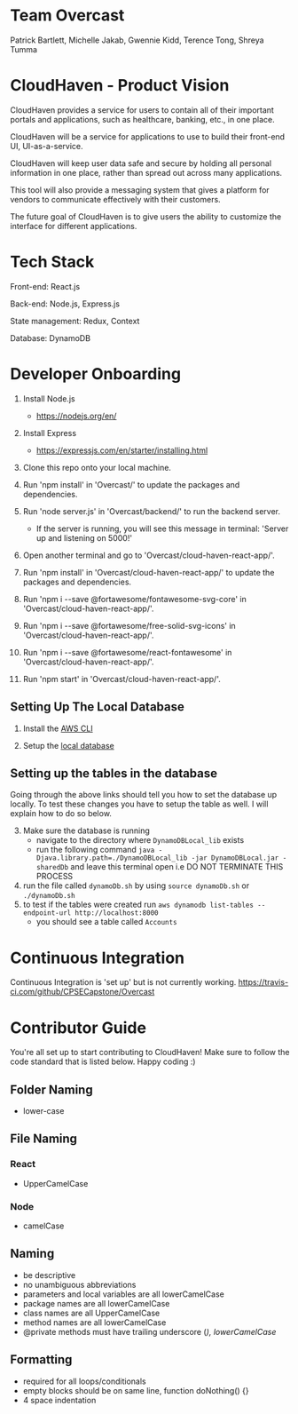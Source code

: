 # Team Overcast
Patrick Bartlett, Michelle Jakab, Gwennie Kidd, Terence Tong, Shreya Tumma

# CloudHaven - Product Vision
CloudHaven provides a service for users to contain all of their important portals and applications, such as healthcare, banking, etc., in one place. 

CloudHaven will be a service for applications to use to build their front-end UI, UI-as-a-service.

CloudHaven will keep user data safe and secure by holding all personal information in one place, rather than spread out across many applications. 

This tool will also provide a messaging system that gives a platform for vendors to communicate effectively with their customers.

The future goal of CloudHaven is to give users the ability to customize the interface for different applications.

# Tech Stack
Front-end: React.js 

Back-end: Node.js, Express.js 

State management: Redux, Context 

Database: DynamoDB

# Developer Onboarding
1. Install Node.js 
    - https://nodejs.org/en/

2. Install Express
    - https://expressjs.com/en/starter/installing.html

3. Clone this repo onto your local machine.

4. Run 'npm install' in 'Overcast/' to update the packages and dependencies.

5. Run 'node server.js' in 'Overcast/backend/' to run the backend server.
    - If the server is running, you will see this message in terminal:
    'Server up and listening on 5000!'

6. Open another terminal and go to 'Overcast/cloud-haven-react-app/'.

6. Run 'npm install' in 'Overcast/cloud-haven-react-app/' to update the packages and dependencies.

7. Run 'npm i --save @fortawesome/fontawesome-svg-core' in 'Overcast/cloud-haven-react-app/'.

8. Run 'npm i --save @fortawesome/free-solid-svg-icons' in 'Overcast/cloud-haven-react-app/'.

9. Run 'npm i --save @fortawesome/react-fontawesome' in 'Overcast/cloud-haven-react-app/'.
    
10. Run 'npm start' in 'Overcast/cloud-haven-react-app/'.

## Setting Up The Local Database
1. Install the [AWS CLI](https://docs.aws.amazon.com/cli/latest/userguide/install-cliv2-mac.html#cliv2-mac-install-cmd)

2. Setup the [local database](https://docs.aws.amazon.com/amazondynamodb/latest/developerguide/DynamoDBLocal.DownloadingAndRunning.html)

## Setting up the tables in the database
Going through the above links should tell you how to set the database up locally. To test these changes you have to setup the table as well. I will explain how to do so below.

3. Make sure the database is running
    - navigate to the directory where `DynamoDBLocal_lib` exists
    - run the following command `java -Djava.library.path=./DynamoDBLocal_lib -jar DynamoDBLocal.jar -sharedDb` and leave this terminal open i.e DO NOT TERMINATE THIS PROCESS
4. run the file called `dynamoDb.sh` by using `source dynamoDb.sh` or `./dynamoDb.sh`
5. to test if the tables were created run `aws dynamodb list-tables --endpoint-url http://localhost:8000`
    - you should see a table called `Accounts` 
    
# Continuous Integration

Continuous Integration is 'set up' but is not currently working.
https://travis-ci.com/github/CPSECapstone/Overcast
    
# Contributor Guide
You're all set up to start contributing to CloudHaven! Make sure to follow the code standard that is listed below. Happy coding :)

## Folder Naming
- lower-case
## File Naming
### React
- UpperCamelCase
### Node
- camelCase

## Naming
- be descriptive
- no unambiguous abbreviations
- parameters and local variables are all lowerCamelCase
- package names are all lowerCamelCase
- class names are all UpperCamelCase
- method names are all lowerCamelCase
- @private methods must have trailing underscore (_), lowerCamelCase_

## Formatting
- required for all loops/conditionals
- empty blocks should be on same line, function doNothing() {}
- 4 space indentation

